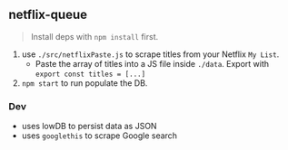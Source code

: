 netflix-queue
---

> Install deps with `npm install` first.

1. use `./src/netflixPaste.js` to scrape titles from your Netflix `My List`. 
    - Paste the array of titles into a JS file inside `./data`. Export with `export const titles = [...]`
2. `npm start` to run populate the DB.


### Dev
- uses lowDB to persist data as JSON
- uses `googlethis` to scrape Google search
